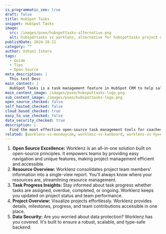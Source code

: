 ```yaml
---
is_programmatic_seo: true
draft: false
title: HubSpot Tasks
snippet: HubSpot Tasks
image:
  src: /images/pseo/hubspottasks-alternative.png
  alt: hubspottasks vs worklenz, alternative for hubspottasks project managemet tool, task management, resource management, productivity
publishDate: 2024-10-11
category: ""
author: Ushani Ishara
tags:
  - Guide
  - Tips
  - Open-Source
meta_description: |
  This test Desc
main_content: |
  HubSpot Tasks is a task management feature in HubSpot CRM to help sales teams prioritize and complete tasks efficiently.
main_content_image: /images/pseo/hubspottasks-logo.png
sub_content_image: /images/pseo/hubspottasks-logo.png
open_source_checked: false
self_hosted_checked: false
cloud_based_checked: true
easy_to_use_checked: false
data_security_checked: true
description: |
  Find the most effective open-source task management tools for coaches on our platform. Simplify your coaching tasks and boost productivity with these tools.
related: [worklenz-vs-mondaycom, worklenz-vs-kanboard, worklenz-vs-hyve, worklenz-vs-ifttt]
---
```

1. **Open Source Excellence:** Worklenz is an all-in-one solution built on open-source principles. It empowers teams by providing easy navigation and unique features, making project management efficient and accessible.
2. **Resource Overview:** Worklenz consolidates project team members' information into a single-view report. You'll always know where your resources are, streamlining resource management.
3. **Task Progress Insights:** Stay informed about task progress whether tasks are assigned, overdue, completed, or ongoing. Worklenz keeps you updated on project status and team performance.
4. **Project Overview:** Visualize projects effortlessly. Worklenz provides details, milestones, progress, and team contributions accessible in one place.
5. **Data Security:** Are you worried about data protection? Worklenz has you covered. It's built to ensure a robust, scalable, and type-safe backend.